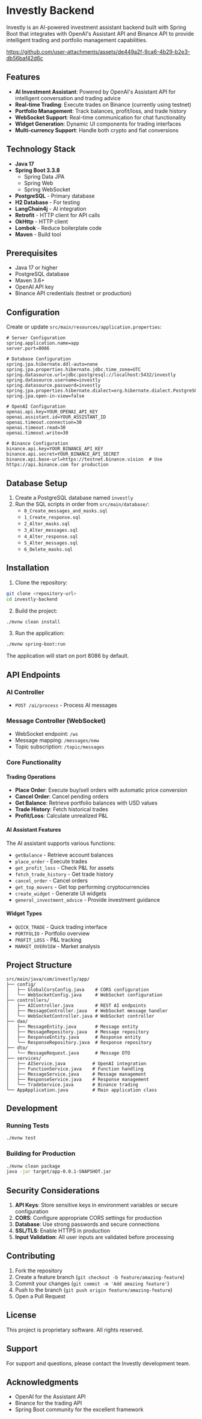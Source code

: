 # Investly Backend

Investly is an AI-powered investment assistant backend built with Spring Boot that integrates with OpenAI's Assistant API and Binance API to provide intelligent trading and portfolio management capabilities.

https://github.com/user-attachments/assets/de449a2f-9ca6-4b29-b2e3-db56baf42d6c

## Features

- **AI Investment Assistant**: Powered by OpenAI's Assistant API for intelligent conversation and trading advice
- **Real-time Trading**: Execute trades on Binance (currently using testnet)
- **Portfolio Management**: Track balances, profit/loss, and trade history
- **WebSocket Support**: Real-time communication for chat functionality
- **Widget Generation**: Dynamic UI components for trading interfaces
- **Multi-currency Support**: Handle both crypto and fiat conversions

## Technology Stack

- **Java 17**
- **Spring Boot 3.3.8**
  - Spring Data JPA
  - Spring Web
  - Spring WebSocket
- **PostgreSQL** - Primary database
- **H2 Database** - For testing
- **LangChain4j** - AI integration
- **Retrofit** - HTTP client for API calls
- **OkHttp** - HTTP client
- **Lombok** - Reduce boilerplate code
- **Maven** - Build tool

## Prerequisites

- Java 17 or higher
- PostgreSQL database
- Maven 3.6+
- OpenAI API key
- Binance API credentials (testnet or production)

## Configuration

Create or update `src/main/resources/application.properties`:

```properties
# Server Configuration
spring.application.name=app
server.port=8086

# Database Configuration
spring.jpa.hibernate.ddl-auto=none
spring.jpa.properties.hibernate.jdbc.time_zone=UTC
spring.datasource.url=jdbc:postgresql://localhost:5432/investly
spring.datasource.username=investly
spring.datasource.password=investly
spring.jpa.properties.hibernate.dialect=org.hibernate.dialect.PostgreSQLDialect
spring.jpa.open-in-view=false

# OpenAI Configuration
openai.api.key=YOUR_OPENAI_API_KEY
openai.assistant.id=YOUR_ASSISTANT_ID
openai.timeout.connection=30
openai.timeout.read=30
openai.timeout.write=30

# Binance Configuration
binance.api.key=YOUR_BINANCE_API_KEY
binance.api.secret=YOUR_BINANCE_API_SECRET
binance.api.base-url=https://testnet.binance.vision  # Use https://api.binance.com for production
```

## Database Setup

1. Create a PostgreSQL database named `investly`
2. Run the SQL scripts in order from `src/main/database/`:
   - `0_Create_messages_and_masks.sql`
   - `1_Create_response.sql`
   - `2_Alter_masks.sql`
   - `3_Alter_messages.sql`
   - `4_Alter_response.sql`
   - `5_Alter_messages.sql`
   - `6_Delete_masks.sql`

## Installation

1. Clone the repository:
```bash
git clone <repository-url>
cd investly-backend
```

2. Build the project:
```bash
./mvnw clean install
```

3. Run the application:
```bash
./mvnw spring-boot:run
```

The application will start on port 8086 by default.

## API Endpoints

### AI Controller
- `POST /ai/process` - Process AI messages

### Message Controller (WebSocket)
- WebSocket endpoint: `/ws`
- Message mapping: `/messages/new`
- Topic subscription: `/topic/messages`

### Core Functionality

#### Trading Operations
- **Place Order**: Execute buy/sell orders with automatic price conversion
- **Cancel Order**: Cancel pending orders
- **Get Balance**: Retrieve portfolio balances with USD values
- **Trade History**: Fetch historical trades
- **Profit/Loss**: Calculate unrealized P&L

#### AI Assistant Features
The AI assistant supports various functions:
- `getBalance` - Retrieve account balances
- `place_order` - Execute trades
- `get_profit_loss` - Check P&L for assets
- `fetch_trade_history` - Get trade history
- `cancel_order` - Cancel orders
- `get_top_movers` - Get top performing cryptocurrencies
- `create_widget` - Generate UI widgets
- `general_investment_advice` - Provide investment guidance

#### Widget Types
- `QUICK_TRADE` - Quick trading interface
- `PORTFOLIO` - Portfolio overview
- `PROFIT_LOSS` - P&L tracking
- `MARKET_OVERVIEW` - Market analysis

## Project Structure

```
src/main/java/com/investly/app/
├── config/
│   ├── GlobalCorsConfig.java    # CORS configuration
│   └── WebSocketConfig.java     # WebSocket configuration
├── controllers/
│   ├── AIController.java        # REST AI endpoints
│   ├── MessageController.java   # WebSocket message handler
│   └── WebSocketController.java # WebSocket controller
├── dao/
│   ├── MessageEntity.java       # Message entity
│   ├── MessageRepository.java   # Message repository
│   ├── ResponseEntity.java      # Response entity
│   └── ResponseRepository.java  # Response repository
├── dto/
│   └── MessageRequest.java      # Message DTO
├── services/
│   ├── AIService.java          # OpenAI integration
│   ├── FunctionService.java    # Function handling
│   ├── MessageService.java     # Message management
│   ├── ResponseService.java    # Response management
│   └── TradeService.java       # Binance trading
└── AppApplication.java         # Main application class
```

## Development

### Running Tests
```bash
./mvnw test
```

### Building for Production
```bash
./mvnw clean package
java -jar target/app-0.0.1-SNAPSHOT.jar
```

## Security Considerations

1. **API Keys**: Store sensitive keys in environment variables or secure configuration
2. **CORS**: Configure appropriate CORS settings for production
3. **Database**: Use strong passwords and secure connections
4. **SSL/TLS**: Enable HTTPS in production
5. **Input Validation**: All user inputs are validated before processing

## Contributing

1. Fork the repository
2. Create a feature branch (`git checkout -b feature/amazing-feature`)
3. Commit your changes (`git commit -m 'Add amazing feature'`)
4. Push to the branch (`git push origin feature/amazing-feature`)
5. Open a Pull Request

## License

This project is proprietary software. All rights reserved.

## Support

For support and questions, please contact the Investly development team.

## Acknowledgments

- OpenAI for the Assistant API
- Binance for the trading API
- Spring Boot community for the excellent framework
